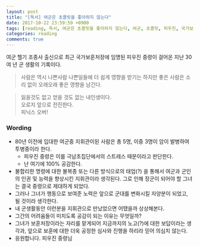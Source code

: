 ```yaml
---
layout: post
title: "[독서] 여군은 초콜릿을 좋아하지 않는다"
date: 2017-10-22 23:59:59 +0900
tags: [reading, 독서, 여군은 초콜릿을 좋아하지 않는다, 여군, 초콜릿, 피우진, 국가보훈처장]
categories: reading
comments: true
---
```

여군 헬기 조종사 출신으로 최근 국가보훈처장에 임명된 피우진 중령이 걸어온 지난 30여 년 군 생활의 기록이다.

> 사람은 역시 나쁜사람 나쁜일들에 더 쉽게 영향을 받기는 하지만 좋은 사람은 소리 없이 오래오래 좋은 영향을 남긴다.

> 잃을것도 없고 얻을 것도 없는 내인생이다.  
오로지 앞으로 전진한다.  
피닉스 오버!

### Wording
* 80년 이전에 입대한 여군중 지휘관이된 사람은 총 5명, 이중 3명이 암이 발병하여 투병중이라 한다. 
  * 피우진 중령은 이를 극남초집단에서의 스트레스 때문이라고 판단한다. 
  * 난 여기에 100% 공감한다.
* 불합리한 명령에 대한 불복종 또는 다른 방식으로의 태업(?) 을 통해서 여군과 군인의 인권 및 능력을 향상시킨 지휘관이라 생각된다. 그로 인해 장군이 되어야 할 그녀는 결국 중령으로 제대하게 되었다. 
* 그러나 그녀가 행동으로 보여준 노력은 앞으로 군대를 변화시킬 자양분이 되었고, 될 것이라 생각한다.
* 내 군생활동안 이런분을 지휘관으로 만났었으면 어땠을까 상상해본다. 
* 그간의 어려움들이 미치도록 공감이 되는 이유는 무엇일까?
* 그녀가 보훈처장이라는 자리를 맡게되어 지금까지의 노고(?)에 대한 보답이라는 생각과, 앞으로 보훈에 대한 더욱 공정한 심사와 진행을 하리라 믿어 의심치 않는다.
* 응원합니다. 피우진 중령님